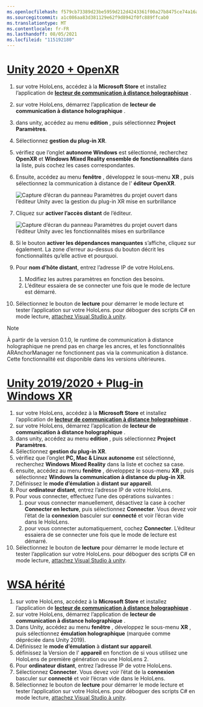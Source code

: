 ```yaml
---
ms.openlocfilehash: f579cb73389d23be5959d212d4243361f00a27b8475ce74a16acc2bffa7a192b
ms.sourcegitcommit: a1c086aa83d381129e62f9d8942f0fc889ffcab0
ms.translationtype: MT
ms.contentlocale: fr-FR
ms.lasthandoff: 08/05/2021
ms.locfileid: "115192180"
---
```

# <a name="unity-2020--openxr"></a>[Unity 2020 + OpenXR](#tab/openxr)

1. sur votre HoloLens, accédez à la **Microsoft Store** et installez l’application de **[lecteur de communication à distance holographique](https://www.microsoft.com/store/p/holographic-remoting-player/9nblggh4sv40)** .
1. sur votre HoloLens, démarrez l’application de **lecteur de communication à distance holographique** .
1. dans unity, accédez au menu **edition** , puis sélectionnez **Project Paramètres**.
1. Sélectionnez **gestion du plug-in XR**.
1. vérifiez que l’onglet **autonome Windows** est sélectionné, recherchez **OpenXR** et **Windows Mixed Reality ensemble de fonctionnalités** dans la liste, puis cochez les cases correspondantes.
1. Ensuite, accédez au menu **fenêtre** , développez le sous-menu **XR** , puis sélectionnez la communication à distance de l' **éditeur OpenXR**.

    ![Capture d’écran du panneau Paramètres du projet ouvert dans l’éditeur Unity avec la gestion du plug-in XR mise en surbrillance](../images/openxr-features-img-02.png)

1. Cliquez sur **activer l’accès distant** de l’éditeur.

    ![Capture d’écran du panneau Paramètres du projet ouvert dans l’éditeur Unity avec les fonctionnalités mises en surbrillance](../images/openxr-features-img-03.png)

1. Si le bouton **activer les dépendances manquantes** s’affiche, cliquez sur également. La zone d’erreur au-dessus du bouton décrit les fonctionnalités qu’elle active et pourquoi.
1. Pour **nom d’hôte distant**, entrez l’adresse IP de votre HoloLens.
   1. Modifiez les autres paramètres en fonction des besoins.
   1. L’éditeur essaiera de se connecter une fois que le mode de lecture est démarré.
1. Sélectionnez le bouton de **lecture** pour démarrer le mode lecture et tester l’application sur votre HoloLens. pour déboguer des scripts C# en mode lecture, [attachez Visual Studio à unity](/visualstudio/gamedev/unity/get-started/using-visual-studio-tools-for-unity?pivots=windows).

> [!NOTE]
> À partir de la version 0.1.0, le runtime de communication à distance holographique ne prend pas en charge les ancres, et les fonctionnalités ARAnchorManager ne fonctionnent pas via la communication à distance.  Cette fonctionnalité est disponible dans les versions ultérieures.

# <a name="unity-20192020--windows-xr-plugin"></a>[Unity 2019/2020 + Plug-in Windows XR](#tab/winxr)

1. sur votre HoloLens, accédez à la **Microsoft Store** et installez l’application de **[lecteur de communication à distance holographique](https://www.microsoft.com/store/p/holographic-remoting-player/9nblggh4sv40)** .
1. sur votre HoloLens, démarrez l’application de **lecteur de communication à distance holographique** .
1. dans unity, accédez au menu **edition** , puis sélectionnez **Project Paramètres**.
1. Sélectionnez **gestion du plug-in XR**.
1. vérifiez que l’onglet **PC, Mac & Linux autonome** est sélectionné, recherchez **Windows Mixed Reality** dans la liste et cochez sa case.
1. ensuite, accédez au menu **fenêtre** , développez le sous-menu **XR** , puis sélectionnez **Windows la communication à distance du plug-in XR**.
1. Définissez le **mode d’émulation** à **distant sur appareil**.
1. Pour **ordinateur distant**, entrez l’adresse IP de votre HoloLens.
1. Pour vous connecter, effectuez l’une des opérations suivantes :
   1. pour vous connecter manuellement, désactivez la case à cocher **Connecter en lecture**, puis sélectionnez **Connecter**. Vous devez voir l’état de la **connexion** basculer sur **connecté** et voir l’écran vide dans le HoloLens.
   1. pour vous connecter automatiquement, cochez **Connecter**. L’éditeur essaiera de se connecter une fois que le mode de lecture est démarré.
1. Sélectionnez le bouton de **lecture** pour démarrer le mode lecture et tester l’application sur votre HoloLens. pour déboguer des scripts C# en mode lecture, [attachez Visual Studio à unity](/visualstudio/gamedev/unity/get-started/using-visual-studio-tools-for-unity?pivots=windows).

# <a name="legacy-wsa"></a>[WSA hérité](#tab/wsa)

1. sur votre HoloLens, accédez à la **Microsoft Store** et installez l’application de **[lecteur de communication à distance holographique](https://www.microsoft.com/store/p/holographic-remoting-player/9nblggh4sv40)** .
1. sur votre HoloLens, démarrez l’application de **lecteur de communication à distance holographique** .
1. Dans Unity, accédez au menu **fenêtre** , développez le sous-menu **XR** , puis sélectionnez **émulation holographique** (marquée comme dépréciée dans Unity 2019).
1. Définissez le **mode d’émulation** à **distant sur appareil**.
1. définissez la Version de l' **appareil** en fonction de si vous utilisez une HoloLens de première génération ou une HoloLens 2.
1. Pour **ordinateur distant**, entrez l’adresse IP de votre HoloLens.
1. Sélectionnez **Connecter**. Vous devez voir l’état de la **connexion** basculer sur **connecté** et voir l’écran vide dans le HoloLens.
1. Sélectionnez le bouton de **lecture** pour démarrer le mode lecture et tester l’application sur votre HoloLens. pour déboguer des scripts C# en mode lecture, [attachez Visual Studio à unity](/visualstudio/gamedev/unity/get-started/using-visual-studio-tools-for-unity?pivots=windows).
